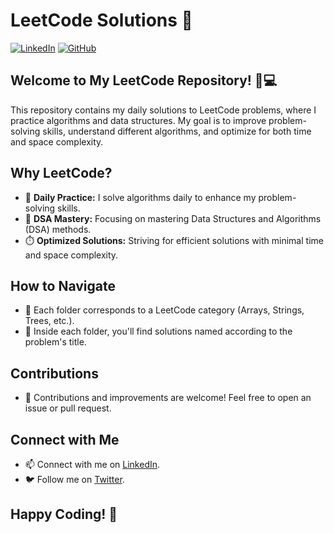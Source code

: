 # LeetCode Solutions 🚀

[![LinkedIn](https://img.shields.io/badge/LinkedIn-JagadeeshReddyR-blue)](https://www.linkedin.com/in/jagadeesh-r-b926ab10b/)
[![GitHub](https://img.shields.io/badge/GitHub-jagadeeshreddyr-brightgreen)](https://github.com/jagadeeshreddyr)

## Welcome to My LeetCode Repository! 🧠💻

This repository contains my daily solutions to LeetCode problems, where I practice algorithms and data structures. My goal is to improve problem-solving skills, understand different algorithms, and optimize for both time and space complexity.

## Why LeetCode?

- 🧐 **Daily Practice:** I solve algorithms daily to enhance my problem-solving skills.
- 🚀 **DSA Mastery:** Focusing on mastering Data Structures and Algorithms (DSA) methods.
- ⏱️ **Optimized Solutions:** Striving for efficient solutions with minimal time and space complexity.

## How to Navigate

- 📂 Each folder corresponds to a LeetCode category (Arrays, Strings, Trees, etc.).
- 📝 Inside each folder, you'll find solutions named according to the problem's title.

## Contributions

- 🌟 Contributions and improvements are welcome! Feel free to open an issue or pull request.

## Connect with Me

- 📫 Connect with me on [LinkedIn](https://www.linkedin.com/in/jagadeesh-r-b926ab10b/).
- 🐦 Follow me on [Twitter](https://twitter.com/jagadeeshreddyr).

## Happy Coding! 🎉

